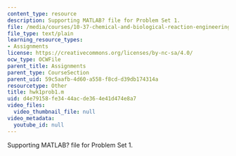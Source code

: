 ```yaml
---
content_type: resource
description: Supporting MATLAB? file for Problem Set 1.
file: /media/courses/10-37-chemical-and-biological-reaction-engineering-spring-2007/d4e79158fe3444acde364e41d474e8a7_hwk1prob1.m
file_type: text/plain
learning_resource_types:
- Assignments
license: https://creativecommons.org/licenses/by-nc-sa/4.0/
ocw_type: OCWFile
parent_title: Assignments
parent_type: CourseSection
parent_uid: 59c5aafb-4d60-a558-f8cd-d39db174314a
resourcetype: Other
title: hwk1prob1.m
uid: d4e79158-fe34-44ac-de36-4e41d474e8a7
video_files:
  video_thumbnail_file: null
video_metadata:
  youtube_id: null
---
```

Supporting MATLAB? file for Problem Set 1.